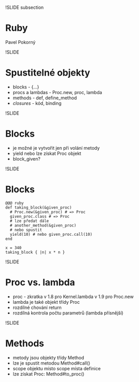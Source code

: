 !SLIDE subsection
# Ruby #

Pavel Pokorný

!SLIDE
# Spustitelné objekty #

* blocks - {...}
* procs a lambdas - Proc.new, proc, lambda
* methods - def, define_method
* _closures_ - kód, binding

!SLIDE
# Blocks #

* je možné je vytvořit jen při volání metody
* yield nebo lze získat Proc objekt
* block_given?

!SLIDE
# Blocks #

    @@@ ruby
    def taking_block(&given_proc)
      # Proc.new(&given_proc) # => Proc
      given_proc.class # => Proc
      # lze předat dále
      # another_method(&given_proc)
      # nebo spustit 
      yield(10) # nebo given_proc.call(10)
    end
    
    x = 340
    taking_block { |n| x * n }
    
!SLIDE
# Proc vs. lambda #

* proc - zkratka v 1.8 pro Kernel.lambda v 1.9 pro Proc.new
* lambda je také objekt třídy Proc
* rozdílné chování return
* rozdílná kontrola počtu parametrů (lambda přísnější)
    
!SLIDE
# Methods #

* metody jsou objekty třídy Method
* lze je spustit metodou Method#call()
* scope objektu místo scope místa definice
* lze získat Proc: Method#to_proc()

